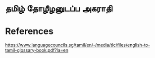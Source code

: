 # தமிழ் தோழீழனுடப்ப அகராதி


# References 
https://www.languagecouncils.sg/tamil/en/-/media/tlc/files/english-to-tamil-glossary-book.pdf?la=en